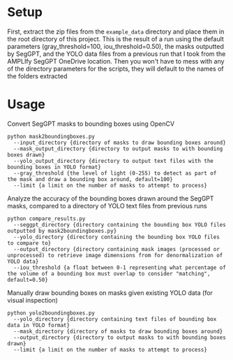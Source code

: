 # Setup

First, extract the zip files from the ```example_data``` directory and place them in the root directory of this project. This is the result of a run using the default parameters (gray_threshold=100, iou_threshold=0.50), the masks outputted by SegGPT, and the YOLO data files from a previous run that I took from the AMPLIfy SegGPT OneDrive location. Then you won't have to mess with any of the directory parameters for the scripts, they will default to the names of the folders extracted

# Usage

Convert SegGPT masks to bounding boxes using OpenCV
```
python mask2boundingboxes.py
  --input_directory {directory of masks to draw bounding boxes around}
  --mask_output_directory {directory to output masks to with bounding boxes drawn}
  --yolo_output_directory {directory to output text files with the bounding boxes in YOLO format}
  --gray_threshold {the level of light (0-255) to detect as part of the mask and draw a bounding box around, default=100}
  --limit {a limit on the number of masks to attempt to process}
```

Analyze the accuracy of the bounding boxes drawn around the SegGPT masks, compared to a directory of YOLO text files from previous runs
```
python compare_results.py
  --seggpt_directory {directory containing the bounding box YOLO files outputted by mask2boundingboxes.py}
  --yolo_directory {directory containing the bounding box YOLO files to compare to}
  --output_directory {directory containing mask images (processed or unprocessed) to retrieve image dimensions from for denormalization of YOLO data}
  --iou_threshold {a float between 0-1 representing what percentage of the volume of a bounding box must overlap to consider "matching", default=0.50}
```

Manually draw bounding boxes on masks given existing YOLO data (for visual inspection)
```
python yolo2boundingboxes.py
  --yolo_directory {directory containing text files of bounding box data in YOLO format}
  --mask_directory {directory of masks to draw bounding boxes around}
  --output_directory {directory to output masks to with bounding boxes drawn}
  --limit {a limit on the number of masks to attempt to process}
```
